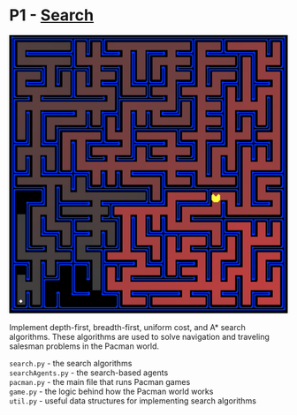 # P1 - [Search](http://inst.eecs.berkeley.edu/~cs188/pacman/search.html)

![maze](maze.png)

Implement depth-first, breadth-first, uniform cost, and A* search algorithms. These algorithms are used to solve navigation and traveling salesman problems in the Pacman world.

`search.py` - the search algorithms  
`searchAgents.py` -	the search-based agents  
`pacman.py`	- the main file that runs Pacman games  
`game.py` - the logic behind how the Pacman world works  
`util.py` - useful data structures for implementing search algorithms  

